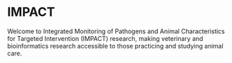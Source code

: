 # IMPACT
Welcome to Integrated Monitoring of Pathogens and Animal Characteristics for Targeted Intervention (IMPACT) research, making veterinary and bioinformatics research accessible to those practicing and studying animal care.
